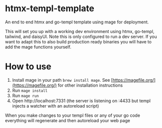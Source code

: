 # htmx-templ-template
An end to end htmx and go-templ template using mage for deployment.

This will set you up with a working dev environment using htmx, go-templ, tailwind, and daisyUI. Note this is only configured to run a dev server. If you want to adapt this to also build production ready binaries you will have to add the mage functions yourself.

# How to use
1. Install mage in your path `brew install mage`. See [https://magefile.org/](https://magefile.org/) for other installation instructions
1. Run `mage install`
4. Run `mage run`
5. Open http://localhost:7331 (the server is listening on :4433 but templ injects a watcher with an autoreload script)

When you make changes to your templ files or any of your go code everything will regenerate and then autoreload your web page